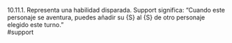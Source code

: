 10.11.1. Representa una habilidad disparada. Support significa: “Cuando este personaje se aventura, puedes añadir su {S} al {S} de otro personaje elegido este turno.”  
#support